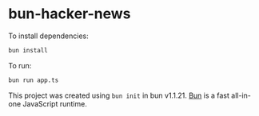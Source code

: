 # bun-hacker-news

To install dependencies:

```bash
bun install
```

To run:

```bash
bun run app.ts
```

This project was created using `bun init` in bun v1.1.21. [Bun](https://bun.sh) is a fast all-in-one JavaScript runtime.
